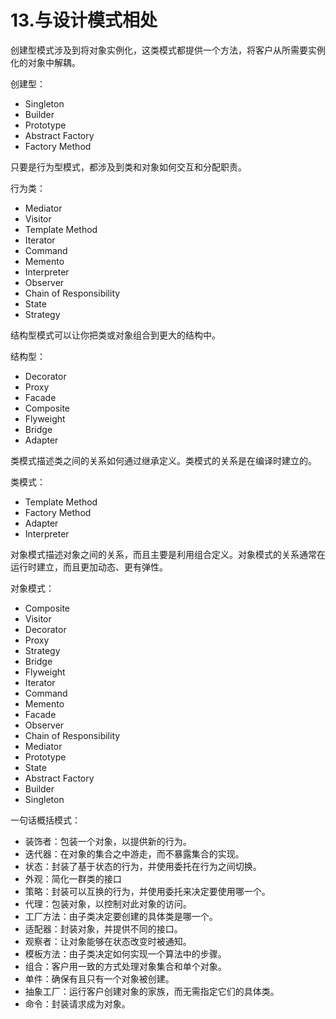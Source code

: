 # 13.与设计模式相处

创建型模式涉及到将对象实例化，这类模式都提供一个方法，将客户从所需要实例化的对象中解耦。

创建型：

+ Singleton
+ Builder
+ Prototype
+ Abstract Factory
+ Factory Method

只要是行为型模式，都涉及到类和对象如何交互和分配职责。

行为类：

+ Mediator
+ Visitor
+ Template Method
+ Iterator
+ Command
+ Memento
+ Interpreter
+ Observer
+ Chain of Responsibility
+ State
+ Strategy

结构型模式可以让你把类或对象组合到更大的结构中。

结构型：

+ Decorator
+ Proxy
+ Facade
+ Composite
+ Flyweight
+ Bridge
+ Adapter

类模式描述类之间的关系如何通过继承定义。类模式的关系是在编译时建立的。

类模式：

+ Template Method
+ Factory Method
+ Adapter
+ Interpreter

对象模式描述对象之间的关系，而且主要是利用组合定义。对象模式的关系通常在运行时建立，而且更加动态、更有弹性。

对象模式：

+ Composite
+ Visitor
+ Decorator
+ Proxy
+ Strategy
+ Bridge
+ Flyweight
+ Iterator
+ Command
+ Memento
+ Facade
+ Observer
+ Chain of Responsibility
+ Mediator
+ Prototype
+ State
+ Abstract Factory
+ Builder
+ Singleton

一句话概括模式：

+ 装饰者：包装一个对象，以提供新的行为。
+ 迭代器：在对象的集合之中游走，而不暴露集合的实现。
+ 状态：封装了基于状态的行为，并使用委托在行为之间切换。
+ 外观：简化一群类的接口
+ 策略：封装可以互换的行为，并使用委托来决定要使用哪一个。
+ 代理：包装对象，以控制对此对象的访问。
+ 工厂方法：由子类决定要创建的具体类是哪一个。
+ 适配器：封装对象，并提供不同的接口。
+ 观察者：让对象能够在状态改变时被通知。
+ 模板方法：由子类决定如何实现一个算法中的步骤。
+ 组合：客户用一致的方式处理对象集合和单个对象。
+ 单件：确保有且只有一个对象被创建。
+ 抽象工厂：运行客户创建对象的家族，而无需指定它们的具体类。
+ 命令：封装请求成为对象。


